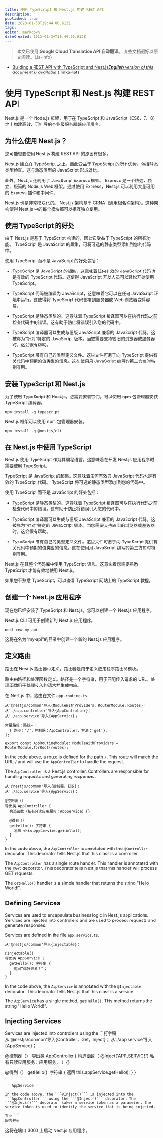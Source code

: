 ```yaml
---
title: 使用 TypeScript 和 Nest.js 构建 REST API
description: 
published: true
date: 2023-01-30T19:44:00.613Z
tags: 
editor: markdown
dateCreated: 2023-01-30T19:44:00.613Z
---
```


> 本文已使用 **Google Cloud Translation API 自动翻译**。
某些文档最好以原文阅读。{.is-info}
- [Building a REST API with TypeScript and Nest.js***English** version of this document is available*](/en/Knowledge-base/TypeScript/building-a-rest-api-with-typescript-and-nest-js)
{.links-list}


# 使用 TypeScript 和 Nest.js 构建 REST API

Nest.js 是一个 Node.js 框架，用于在 TypeScript 和 JavaScript（ES6、7、8）之上构建高效、可扩展的企业级服务器端应用程序。

## 为什么使用 Nest.js？

您可能想要使用 Nest.js 构建 REST API 的原因有很多。

Nest.js 建立在 TypeScript 之上，因此受益于 TypeScript 的所有优势，包括静态类型检查。这与动态类型的 JavaScript 形成对比。

此外，Nest.js 还利用了 JavaScript Express 框架。 Express 是一个快速、独立、极简的 Node.js Web 框架。通过使用 Express，Nest.js 可以利用大量可用的 Express 插件和中间件。

Nest.js 也是非常模块化的。 Nest.js 架构基于 CRNA（通用根名称架构）。这种架构使得 Nest.js 中的每个模块都可以相互独立使用。

## 使用 TypeScript 的好处

由于 Nest.js 是基于 TypeScript 构建的，因此它受益于 TypeScript 的所有功能。 TypeScript 是 JavaScript 的超集，可将可选的静态类型添加到您的代码中。

使用 TypeScript 而不是 JavaScript 的好处包括：

- TypeScript 是 JavaScript 的超集，这意味着任何有效的 JavaScript 代码也是有效的 TypeScript 代码。这使得 JavaScript 开发人员可以轻松开始使用 TypeScript。

- TypeScript 代码被编译为 JavaScript，这意味着它可以在任何 JavaScript 环境中运行。这使得将 TypeScript 代码部署到服务器或 Web 浏览器变得容易。

- TypeScript 是静态类型的。这意味着 TypeScript 编译器可以在执行代码之前检查代码中的错误。这有助于防止将错误引入您的代码中。

- TypeScript 编译器可以生成与旧版 JavaScript 兼容的 JavaScript 代码。这被称为“针对”特定的 JavaScript 版本。当您需要支持较旧的浏览器或服务器时，这会很有帮助。

- TypeScript 带有自己的类型定义文件。这些文件可用于向 TypeScript 提供有关代码中预期的值类型的信息。这在使用用 JavaScript 编写的第三方库时特别有用。

## 安装 TypeScript 和 Nest.js

为了使用 TypeScript 和 Nest.js，您需要安装它们。可以使用 npm 包管理器安装 TypeScript 编译器。

```
npm install -g typescript
```

Nest.js 框架可以使用 npm 包管理器安装。

```
npm install -g @nestjs/cli
```

## 在 Nest.js 中使用 TypeScript

Nest.js 使用 TypeScript 作为其编程语言。这意味着在开发 Nest.js 应用程序时需要使用 TypeScript。

TypeScript 是 JavaScript 的超集。这意味着任何有效的 JavaScript 代码也是有效的 TypeScript 代码。 TypeScript 将可选的静态类型添加到您的代码中。

使用 TypeScript 而不是 JavaScript 的好处包括：

- TypeScript 是静态类型的。这意味着 TypeScript 编译器可以在执行代码之前检查代码中的错误。这有助于防止将错误引入您的代码中。

- TypeScript 编译器可以生成与旧版 JavaScript 兼容的 JavaScript 代码。这被称为“针对”特定的 JavaScript 版本。当您需要支持较旧的浏览器或服务器时，这会很有帮助。

- TypeScript 带有自己的类型定义文件。这些文件可用于向 TypeScript 提供有关代码中预期的值类型的信息。这在使用用 JavaScript 编写的第三方库时特别有用。

Nest.js 在其整个代码库中使用 TypeScript 语言。这意味着您需要熟悉 TypeScript 才能有效地使用 Nest.js。

如果您不熟悉 TypeScript，可以查看 TypeScript 网站上的 TypeScript 教程。

## 创建一个 Nest.js 应用程序

现在您已经安装了 TypeScript 和 Nest.js，您可以创建一个 Nest.js 应用程序。

Nest.js CLI 可用于创建新的 Nest.js 应用程序。

```
nest new my-api
```

这将在名为“my-api”的目录中创建一个新的 Nest.js 应用程序。

## 定义路由

路由在 Nest.js 路由器中定义。路由器是用于定义应用程序路由的模块。

路由由路径和处理函数定义。路径是一个字符串，用于匹配传入请求的 URL。处理函数用于处理传入的请求并生成响应。

在 Nest.js 中，路由在文件 ```app.routing.ts```. 

```打字稿
从'@nestjs/common'导入{ModuleWithProviders，RouterModule，Routes}；
从'./app.controller'导入{AppController}；
从'./app.service'导入{AppService}；

常量路线：路线= [
  { 路径：'/'，控制器：AppController，方法：'get'}，
];

export const AppRoutingModule: ModuleWithProviders = RouterModule.forRoot(routes);
```

In the code above, a route is defined for the path ```/```. This route will match the URL ```/``` and will use the ```AppController``` to handle the request. 

The ```AppController``` is a Nest.js controller. Controllers are responsible for handling requests and generating responses. 

```打字稿
从'@nestjs/common'导入{控制器，获取}；
从'./app.service'导入{AppService}；

@控制器（）
导出类 AppController {
  构造函数（私有只读应用服务：AppService）{}

  @得到（）
  getHello(): 字符串 {
    返回 this.appService.getHello();
  }
}
```

In the code above, the ```AppController``` is annotated with the ```@Controller``` decorator. This decorator tells Nest.js that this class is a controller. 

The ```AppController``` has a single route handler. This handler is annotated with the ```@Get``` decorator. This decorator tells Nest.js that this handler will process GET requests. 

The ```getHello()``` handler is a simple handler that returns the string "Hello World!". 

## Defining Services

Services are used to encapsulate business logic in Nest.js applications. Services are injected into controllers and are used to process requests and generate responses. 

Services are defined in the file ```app.service.ts```. 

```打字稿
从'@nestjs/common'导入{Injectable}；

@Injectable()
导出类 AppService {
  getHello(): 字符串 {
    返回“你好世界！”；
  }
}
```

In the code above, the ```AppService``` is annotated with the ```@Injectable``` decorator. This decorator tells Nest.js that this class is a service. 

The ```AppService``` has a single method, ```getHello()```. This method returns the string "Hello World!". 

## Injecting Services

Services are injected into controllers using the ```打字稿
从'@nestjs/common'导入{Controller，Get，Inject}；
从'./app.service'导入{AppService}；

@控制器（）
导出类 AppController {
  构造函数（
    @Inject('APP_SERVICE')
    私有只读应用服务：应用服务，
  ）{}

  @得到（）
  getHello(): 字符串 {
    返回 this.appService.getHello();
  }
}
``` decorator. 

```AppService```

In the code above, the ```@Inject()``` is injected into the ```AppController``` using the ```@Inject()``` decorator. The ```@Inject()``` decorator takes a service token as a parameter. The service token is used to identify the service that is being injected. 

The ```
嵌套开始
```

这将在端口 3000 上启动 Nest.js 应用程序。